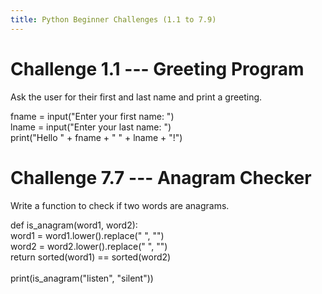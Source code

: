 ```yaml
---
title: Python Beginner Challenges (1.1 to 7.9)
---
```


# Challenge 1.1 --- Greeting Program

Ask the user for their first and last name and print a greeting.

fname = input(\"Enter your first name: \")\
lname = input(\"Enter your last name: \")\
print(\"Hello \" + fname + \" \" + lname + \"!\")

# Challenge 7.7 --- Anagram Checker

Write a function to check if two words are anagrams.

def is_anagram(word1, word2):\
word1 = word1.lower().replace(\" \", \"\")\
word2 = word2.lower().replace(\" \", \"\")\
return sorted(word1) == sorted(word2)\
\
print(is_anagram(\"listen\", \"silent\"))
